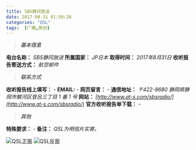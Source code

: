 ```yaml
---
title: SBS静冈放送
date: 2017-08-31 01:50:28
categories: "QSL"
tags:  [广播,原创]
---
```

> ***基本信息***

**电台名称：** *SBS静冈放送*
**所属国家：** *JP日本*
**取得时间：** *2017年8月31日*
**收听报告寄送方式：** *航空邮件*

<!--more-->

> ***联系方式***

**收听报告线上填写：** *-*
**EMAIL:** *-*
**网页留言：** *-*
**通信地址：** *〒422-8680 静岡県静岡市駿河区登呂三丁目 1 番 1 号*
**网站：** *[http://www.at-s.com/sbsradio/](http://www.at-s.com/sbsradio/)*
**官方收听报告单下载：** *-*

> ***其他***

**特殊要求：** *-*
**备注：** *QSL为明信片实寄。*

![QSL正面](https://c.ibcl.us/QSL-SBSRadio_20170831/1.png "QSL正面")
![QSL反面](https://c.ibcl.us/QSL-SBSRadio_20170831/2.jpg "QSL反面")